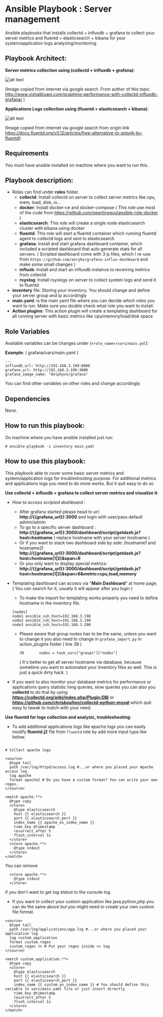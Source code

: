 # Ansible Playbook : Server management


Ansible playbooks that installs collectd + influxdb + grafana to collect your server metrics and fluentd + elasticsearch + kibana for your system/application logs analyzing/monitoring

## Playbook Architect:
__Server metrics collection using (collectd + influxdb + grafana)__:

![alt text][logo]

[logo]: http://www.vishalbiyani.com/wp-content/uploads/2016/02/Slide2.jpg

(Image copied from internet via google search. From author of this topic http://www.vishalbiyani.com/graphing-performance-with-collectd-influxdb-grafana/ )

__Applications Logs collection using (fluentd + elasticsearch + kibana)__:

![alt text][logo1]

[logo1]: https://docs.fluentd.org/images/fluentd-elasticsearch-kibana.png


(Image copied from internet via google search from origin link https://docs.fluentd.org/v0.12/articles/free-alternative-to-splunk-by-fluentd)

## Requirements

You must have ansible installed on machine where you want to run this.

## Playbook description:
- Roles can find under __roles__ folder.
  - **collectd**: Install collectd on server to collect server metrics like cpu, mem, load, disk, io...
  - **docker**: Install docker-ce and docker-compose ( This role use most of the code from https://github.com/geerlingguy/ansible-role-docker )
  - **elasticsearch**: This role will create a single node elasticsearch cluster with kibana using docker
  - **fluentd**: This role will start a fluentd container which running fluentd agent to collectd logs and sent to elasticsearch 
  - **grafana**: Install and start grafana dashboard container, which included a scripted dashboard that auto generate stats for all servers. ( Scripted dashboard come with 3 js files, which I re-use from `https://github.com/anryko/grafana-influx-dashboard` and make some small changes )
  - **influxb**: Install and start an influxdb instance to receiving metrics from collectd
  - **rsyslog**: Install rsyslogs on server to collect system logs and send it to fluentd
- __inventory__ file: Storing your inventory. You should change and define your server group and ip accordingly
- __main.yaml__: is the main yaml file where you can decide which roles you want to run. Make sure you double check what role you want to install.
- __Action plugins__: This action plugin will create a templating dashboard for all running server with basic metrics like cpu/memory/load/disk space

## Role Variables

Available variables can be changes under (`<role_name>/vars/main.yml`):

__Example__: ( grafana/vars/main.yaml )

```
---
influxdb_url: http://192.168.3.199:8086
grafana_url: http://192.168.3.199:3000
grafana_image_name: "dolphyvn/grafana"

```
You can find other variables on other roles and change accordingly

## Dependencies

None.

## How to run this playbook:

On machine where you have ansible installed just run:

`# ansible-playbook -i inventory main.yaml`

## How to use this playbook:

This playbook able to cover some basic server metrics and system/application logs for troubleshooting purpose. For additional metrics and applications logs you need to do more works. But it quit easy to do so

__Use collectd + influxdb + grafana to collect server metrics and visualize it__:

- *How to access scripted dashboard* : 
   - After grafana started please head to url: **http://{{grafana_url}}:3000** and login with user/pass default admin/admin
   - To go to a specific server dashboard : **http://{{grafana_url}}:3000/dashboard/script/getdash.js?host=hostname** ( replace hostname with your server hostname )
   - Or if you want to stack two dashboard side by side: (hostname1 and hostname2) **http://{{grafana_url}}:3000/dashboard/script/getdash.js?host=hostname(1|2)&span=6**
   - Or you only want to display special metrics: **http://{{grafana_url}}:3000/dashboard/script/getdash.js?host=hostname(1|2)&span=6&metric=cpu,load,memory**

- Templating dashboard can access via "**Main Dashboard**" at home page. ( You can search for it, usually it will appear after you login )
  - To make the import for templating works properly you need to define hostname in the inventory file.
  ```
  [nodes]
  node1 ansible_ssh_host=192.168.3.198
  node2 ansible_ssh_host=192.168.3.199
  node3 ansible_ssh_host=192.168.3.200
  ```
  - Please aware that group nodes has to be the same, unless you want to change it you also need to change in `grafana_import.py` in action_plugins folder ( line 39 )
     ```
     39       nodes = task_vars["groups"]["nodes"]
     ```
     ( It's better to get all server hostname via database, because sometime you want to automated your inventory files as well. This is just a quick dirty hack. )
     
- If you want to also monitor your database metrics for performance or applications query statistic long queries, slow queries you can also you **collectd** to do that by using **https://collectd.org/wiki/index.php/Plugin:DBI** or **https://github.com/chrisboulton/collectd-python-mysql** which quit easy to tweak to match with your need.

__Use fluentd for logs collection and analysic, troubleshooting__: 

- To add additional applications logs like apache logs you can easily modify **fluentd.j2** file from `fluentd` role by add more input type like below. 
```

# Collect apache logs

<source>
  @type tail
  path /var/log/httpd/access.log #...or where you placed your Apache access log
  tag apache
  format apache2 # Do you have a custom format? You can write your own regex.
</source>

<match apache.**>
  @type copy
  <store>
    @type elasticsearch
    host {{ elasticsearch }}
    port {{ elasticsearch_port }}
    index_name {{ apache_es_index_name }}
    time_key @timestamp
    resurrect_after 5
    flush_interval 1s
  </store>
  <store apache.**>
    @type stdout
  </store>
</match>
```

You can remove 
```
  <store apache.**>
    @type stdout
  </store>
```
if you don't want to get log stdout to the console log.
- If you want to collect your custom application like java,python,php you can do the same above but you might need to create your own custom file format.
```
<source>
  @type tail
  path /var/log/applications/app.log #...or where you placed your application log
  tag custom_application
  format custom_regex
  custom_regex <> # Put your regex inside <> tag
</source>

<match custom_application.**>
  @type copy
  <store>
    @type elasticsearch
    host {{ elasticsearch }}
    port {{ elasticsearch_port }}
    index_name {{ custom_es_index_name }} # You should define this variable in vars/main.yaml file or just insert directly
    time_key @timestamp
    resurrect_after 5
    flush_interval 1s
  </store>
</match>
```
